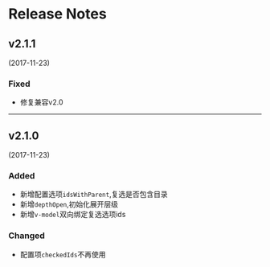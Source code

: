 # Release Notes

## v2.1.1

(2017-11-23)

### Fixed

- 修复兼容v2.0

---

## v2.1.0

(2017-11-23)

### Added

- 新增配置选项`idsWithParent`,复选是否包含目录
- 新增`depthOpen`,初始化展开层级
- 新增`v-model`双向绑定复选选项ids

### Changed

- 配置项`checkedIds`不再使用